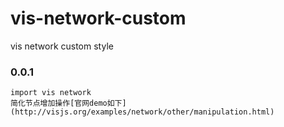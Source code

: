 # vis-network-custom
vis network custom style

### 0.0.1
    import vis network
    简化节点增加操作[官网demo如下](http://visjs.org/examples/network/other/manipulation.html)


